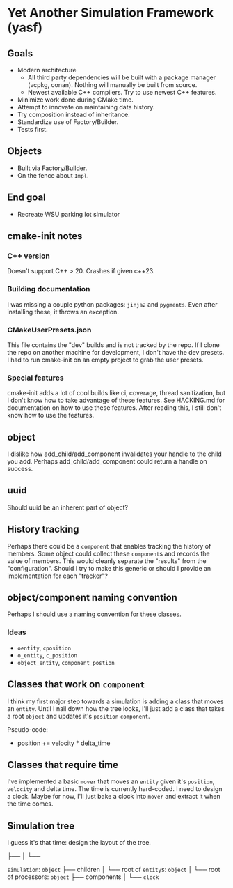 # Yet Another Simulation Framework (yasf)
## Goals
- Modern architecture
	- All third party dependencies will be built with a package manager (vcpkg, conan). Nothing will manually be built from source.
	- Newest available C++ compilers. Try to use newest C++ features.
- Minimize work done during CMake time.
- Attempt to innovate on maintaining data history.
- Try composition instead of inheritance.
- Standardize use of Factory/Builder.
- Tests first.

## Objects
- Built via Factory/Builder.
- On the fence about `Impl`.

## End goal
- Recreate WSU parking lot simulator

## cmake-init notes
### C++ version
Doesn't support C++ > 20. Crashes if given c++23.
### Building documentation
I was missing a couple python packages: `jinja2` and `pygments`. Even after installing these, it throws an exception.
### CMakeUserPresets.json
This file contains the "dev" builds and is not tracked by the repo. If I clone the repo on another machine for development, I don't have the dev presets. I had to run cmake-init on an empty project to grab the user presets.
### Special features
cmake-init adds a lot of cool builds like ci, coverage, thread sanitization, but I don't know how to take advantage of these features. See HACKING.md for documentation on how to use these features. After reading this, I still don't know how to use the features.

## object 
I dislike how add_child/add_component invalidates your handle to the child you add. Perhaps add_child/add_component could return a handle on success.

## uuid
Should uuid be an inherent part of object?

## History tracking
Perhaps there could be a `component` that enables tracking the history of members. Some object could collect these `component`s and records the value of members. This would cleanly separate the "results" from the "configuration". Should I try to make this generic or should I provide an implementation for each "tracker"?

## object/component naming convention
Perhaps I should use a naming convention for these classes. 
### Ideas
- `oentity`, `cposition`
- `o_entity`, `c_position`
- `object_entity`, `component_postion`

## Classes that work on `component`
I think my first major step towards a simulation is adding a class that moves an `entity`. Until I nail down how the tree looks, I'll just add a class that takes a root `object` and updates it's `position` `component`.

Pseudo-code:
- position += velocity * delta_time

## Classes that require time
I've implemented a basic `mover` that moves an `entity` given it's `position`, `velocity` and delta time. The time is currently hard-coded. I need to design a clock. Maybe for now, I'll just bake a clock into `mover` and extract it when the time comes.

## Simulation tree
I guess it's that time: design the layout of the tree.

├──
│
└──

`simulation`: `object`
├── children
│     └── root of `entity`s: `object`
│     └── root of processors: `object`
├── components
│     └── `clock`

